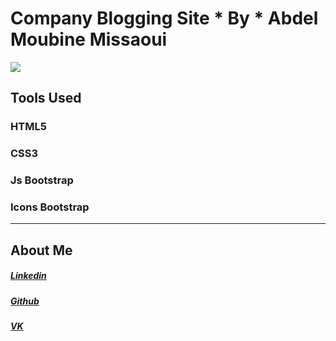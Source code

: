 # Company Blogging Site * By * Abdel Moubine Missaoui 

![](https://blogger.googleusercontent.com/img/b/R29vZ2xl/AVvXsEilZws84M8hf_NVRzgm1gAPNjI90laEmpQmdbRbpF4xmqiSIEfvqmf_YdqWgyTyVUloM3-0GIT9vJxnE19bQg2woXmOsXBWh2KpsW6JcqXV_f_sEt4CEvpIwJNcXQzObvpXfsuy7gIdw9BrpzjP9VuaEwjrzCrKErmEiVhR-rllIKIcdAu1gzP3h9wu/w640-h245/TheA2M-Company.png)

## Tools Used

### HTML5
### CSS3
### Js Bootstrap
### Icons Bootstrap
-------------

## About Me

##### [Linkedin](https://www.linkedin.com/in/abdelmoubine/ "Linkedin")
##### [Github](https://github.com/abdelmoubine/ "Github")
##### [VK](https://vk.com/abdelmoubine2/ "VK")
